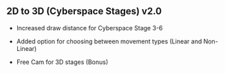 ## 2D to 3D (Cyberspace Stages) v2.0

- Increased draw distance for Cyberspace Stage 3-6

- Added option for choosing between movement types (Linear and Non-Linear)

- Free Cam for 3D stages (Bonus)
